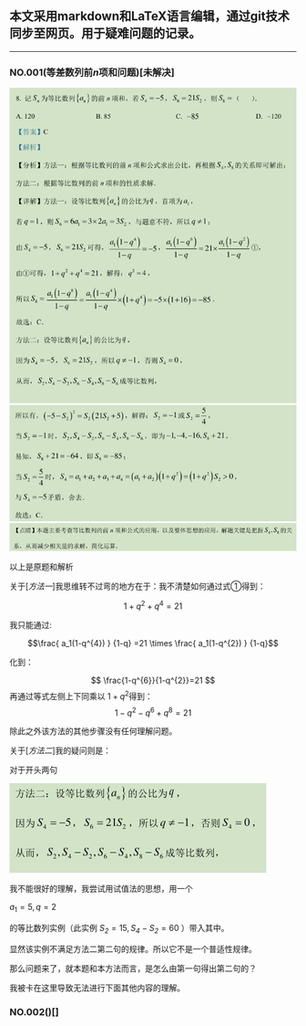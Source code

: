 ## **本文采用markdown和LaTeX语言编辑，通过git技术同步至网页。用于疑难问题的记录。**

___

### NO.001(等差数列前*n*项和问题)[未解决]

![](media1/1.png)
![](media1/2.png)
![](media1/3.png)

<!--  ${\color{Green}   \frac{ a_1(1-q^{4}) } {1-q} =21 \times \frac{ a_1(1-q^{2}) } {1-q} }$ -->
<!-- GitHub支持LaTeX颜色显示，但是gitee不支持  -->


以上是原题和解析

关于[*方法一*]我思维转不过弯的地方在于：我不清楚如何通过式①得到：

$$ 1+q^{2}+q^{4}=21 $$

我只能通过:

$$\frac{ a_1(1-q^{4}) } {1-q} =21 \times \frac{ a_1(1-q^{2}) } {1-q}$$

化到：

$$ \frac{1-q^{6}}{1-q^{2}}=21  $$
再通过等式左侧上下同乘以 $1+q^{2}$得到：
$$  1-q^{2}-q^{6}+q^{8}=21  $$

除此之外该方法的其他步骤没有任何理解问题。

关于[*方法二*]我的疑问则是：

对于开头两句

![](media1/4.png)

我不能很好的理解，我尝试用试值法的思想，用一个

  $a_1 = 5 ,q =2$


的等比数列实例（此实例 $\mathit{S_2} =15 ,\mathit{S_4-S_2} = 60$ ）带入其中。

显然该实例不满足方法二第二句的规律。所以它不是一个普适性规律。

那么问题来了，就本题和本方法而言，是怎么由第一句得出第二句的？

我被卡在这里导致无法进行下面其他内容的理解。

### NO.002()[]
